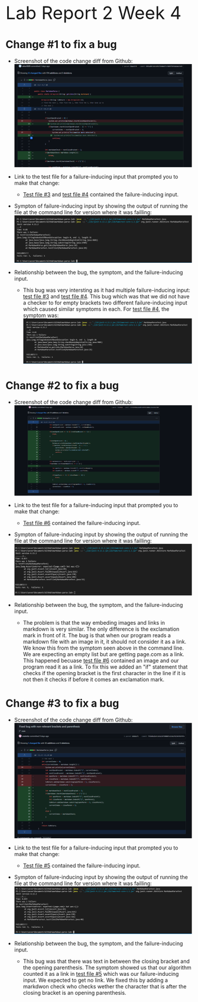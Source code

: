  <font size="12"> Lab Report 2 Week 4</font>

# Change #1 to fix a bug

* Screenshot of the code change diff from Github: ![Image](ss4lab1.PNG)

* Link to the test file for a failure-inducing input that prompted you to make that change:
  * [Test file #3](test-file3.md) and [test file #4](test-file4.md) contained the failure-inducing input. 

* Sympton of failure-inducing input by showing the output of running the file at the command line for version where it was failling: ![Image](ss4lab2.PNG)

* Relationship between the bug, the symptom, and the failure-inducing input.
  * This bug was very intersting as it had multiple failure-inducing input: [test file #3](test-file3.md) and  [test file #4](test-file4.md). This bug which was that we did not have a checker to for empty brackets two different failure-inducing input which caused similar symptoms in each. For [test file #4](test-file4.md), the symptom was: ![Image](ss4Lab3.PNG)

# Change #2 to fix a bug

* Screenshot of the code change diff from Github: ![Image](ss4Lab4.PNG)

* Link to the test file for a failure-inducing input that prompted you to make that change:
  * [Test file #6](test-file6.md) contained the failure-inducing input. 

* Sympton of failure-inducing input by showing the output of running the file at the command line for version where it was failling: ![Image](ss4Lab5.PNG)

* Relationship between the bug, the symptom, and the failure-inducing input.
  * The problem is that the way embeding images and links in markdown is very similar. The only difference is the exclamation mark in front of it. The bug is that when our program reads a markdown file with an image in it, it should not consider it as a link. We know this from the symptom seen above in the command line. We are expecting an empty list but are getting page.com as a link. This happened becuase [test file #6](test-file6.md) contained an image and our program read it as a link. To fix this we added an "if" statement that checks if the opening bracket is the first character in the line if it is not then it checks if before it comes an exclamation mark.


# Change #3 to fix a bug

* Screenshot of the code change diff from Github: ![Image](ss4Lab8.PNG)

* Link to the test file for a failure-inducing input that prompted you to make that change:
  * [Test file #5](test-file5.md) contained the failure-inducing input. 

* Sympton of failure-inducing input by showing the output of running the file at the command line for version where it was failling: ![Image](ss4Lab7.PNG)

* Relationship between the bug, the symptom, and the failure-inducing input.
  * This bug was that there was text in between the closing bracket and the opening parenthesis. The symptom showed us that our algorithm counted it as a link in [test file #5](test-file5.md) which was our failure-inducing input. We expected to get no link. We fixed this by adding a markdwon check who checks wether the character that is after the closing bracket is an opening parenthesis.
